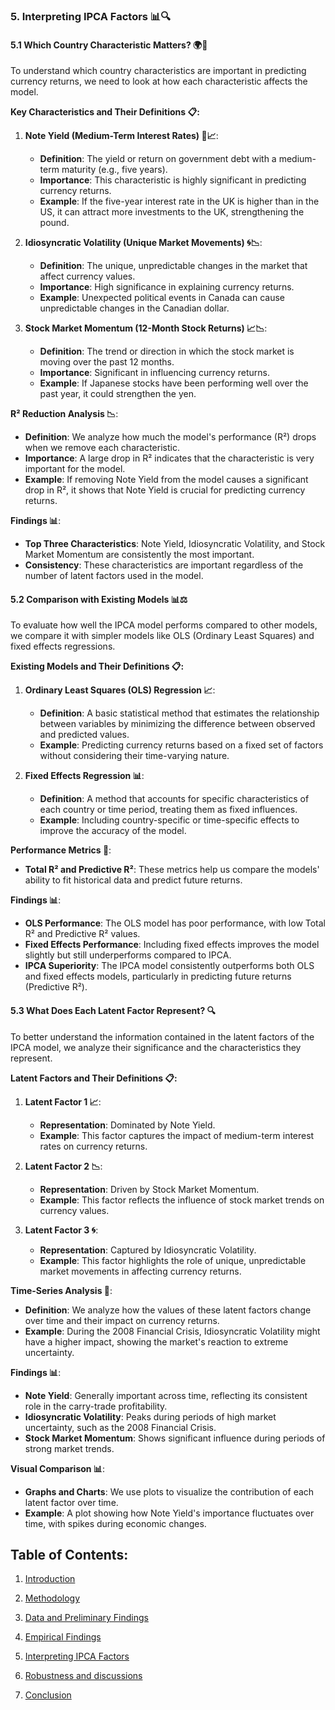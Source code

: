 ### 5. Interpreting IPCA Factors 📊🔍

#### 5.1 Which Country Characteristic Matters? 🌍🔑

To understand which country characteristics are important in predicting currency returns, we need to look at how each characteristic affects the model.

**Key Characteristics and Their Definitions 📋:**

1. **Note Yield (Medium-Term Interest Rates) 📝📈**:
   - **Definition**: The yield or return on government debt with a medium-term maturity (e.g., five years).
   - **Importance**: This characteristic is highly significant in predicting currency returns.
   - **Example**: If the five-year interest rate in the UK is higher than in the US, it can attract more investments to the UK, strengthening the pound.

2. **Idiosyncratic Volatility (Unique Market Movements) 🌀📉**:
   - **Definition**: The unique, unpredictable changes in the market that affect currency values.
   - **Importance**: High significance in explaining currency returns.
   - **Example**: Unexpected political events in Canada can cause unpredictable changes in the Canadian dollar.

3. **Stock Market Momentum (12-Month Stock Returns) 📈📉**:
   - **Definition**: The trend or direction in which the stock market is moving over the past 12 months.
   - **Importance**: Significant in influencing currency returns.
   - **Example**: If Japanese stocks have been performing well over the past year, it could strengthen the yen.

**R² Reduction Analysis 📉**:
- **Definition**: We analyze how much the model's performance (R²) drops when we remove each characteristic.
- **Importance**: A large drop in R² indicates that the characteristic is very important for the model.
- **Example**: If removing Note Yield from the model causes a significant drop in R², it shows that Note Yield is crucial for predicting currency returns.

**Findings 📊**:
- **Top Three Characteristics**: Note Yield, Idiosyncratic Volatility, and Stock Market Momentum are consistently the most important.
- **Consistency**: These characteristics are important regardless of the number of latent factors used in the model.

#### 5.2 Comparison with Existing Models 📊⚖️

To evaluate how well the IPCA model performs compared to other models, we compare it with simpler models like OLS (Ordinary Least Squares) and fixed effects regressions.

**Existing Models and Their Definitions 📋:**

1. **Ordinary Least Squares (OLS) Regression 📈**:
   - **Definition**: A basic statistical method that estimates the relationship between variables by minimizing the difference between observed and predicted values.
   - **Example**: Predicting currency returns based on a fixed set of factors without considering their time-varying nature.

2. **Fixed Effects Regression 📊**:
   - **Definition**: A method that accounts for specific characteristics of each country or time period, treating them as fixed influences.
   - **Example**: Including country-specific or time-specific effects to improve the accuracy of the model.

**Performance Metrics 📏**:
- **Total R² and Predictive R²**: These metrics help us compare the models' ability to fit historical data and predict future returns.

**Findings 📊**:
- **OLS Performance**: The OLS model has poor performance, with low Total R² and Predictive R² values.
- **Fixed Effects Performance**: Including fixed effects improves the model slightly but still underperforms compared to IPCA.
- **IPCA Superiority**: The IPCA model consistently outperforms both OLS and fixed effects models, particularly in predicting future returns (Predictive R²).

#### 5.3 What Does Each Latent Factor Represent? 🔍

To better understand the information contained in the latent factors of the IPCA model, we analyze their significance and the characteristics they represent.

**Latent Factors and Their Definitions 📋:**

1. **Latent Factor 1 📈**:
   - **Representation**: Dominated by Note Yield.
   - **Example**: This factor captures the impact of medium-term interest rates on currency returns.

2. **Latent Factor 2 📉**:
   - **Representation**: Driven by Stock Market Momentum.
   - **Example**: This factor reflects the influence of stock market trends on currency values.

3. **Latent Factor 3 🌀**:
   - **Representation**: Captured by Idiosyncratic Volatility.
   - **Example**: This factor highlights the role of unique, unpredictable market movements in affecting currency returns.

**Time-Series Analysis 📅**:
- **Definition**: We analyze how the values of these latent factors change over time and their impact on currency returns.
- **Example**: During the 2008 Financial Crisis, Idiosyncratic Volatility might have a higher impact, showing the market's reaction to extreme uncertainty.

**Findings 📊**:
- **Note Yield**: Generally important across time, reflecting its consistent role in the carry-trade profitability.
- **Idiosyncratic Volatility**: Peaks during periods of high market uncertainty, such as the 2008 Financial Crisis.
- **Stock Market Momentum**: Shows significant influence during periods of strong market trends.

**Visual Comparison 📊**:
- **Graphs and Charts**: We use plots to visualize the contribution of each latent factor over time.
- **Example**: A plot showing how Note Yield's importance fluctuates over time, with spikes during economic changes.

## **Table of Contents:**

1. [Introduction](https://github.com/aditya-saxena-7/Dynamic-Beta-Variability-in-Foreign-Exchange-Returns-Using-Instrumented-PCA/blob/main/Introduction.md)

2. [Methodology](https://github.com/aditya-saxena-7/Dynamic-Beta-Variability-in-Foreign-Exchange-Returns-Using-Instrumented-PCA/blob/main/Methodology.md)

3. [Data and Preliminary Findings](https://github.com/aditya-saxena-7/Dynamic-Beta-Variability-in-Foreign-Exchange-Returns-Using-Instrumented-PCA/blob/main/Data%20and%20Preliminary%20Findings.md)

4. [Empirical Findings](https://github.com/aditya-saxena-7/Dynamic-Beta-Variability-in-Foreign-Exchange-Returns-Using-Instrumented-PCA/blob/main/Empirical%20Findings.md)

5. [Interpreting IPCA Factors](https://github.com/aditya-saxena-7/Dynamic-Beta-Variability-in-Foreign-Exchange-Returns-Using-Instrumented-PCA/blob/main/Interpreting%20IPCA%20Factors.md)

6. [Robustness and discussions](https://github.com/aditya-saxena-7/Dynamic-Beta-Variability-in-Foreign-Exchange-Returns-Using-Instrumented-PCA/blob/main/Robustness%20and%20discussions.md)

7. [Conclusion](https://github.com/aditya-saxena-7/Dynamic-Beta-Variability-in-Foreign-Exchange-Returns-Using-Instrumented-PCA/blob/main/Conclusion.md)
